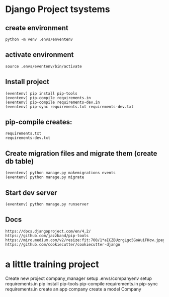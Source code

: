 # Django Project tsystems

## create environment

    python -m venv .envs/enventenv

## activate environment

    source .envs/eventenv/bin/activate

## Install project

    (eventenv) pip install pip-tools
    (eventenv) pip-compile requirements.in
    (eventenv) pip-compile requirements-dev.in
    (eventenv) pip-sync requirements.txt requirements-dev.txt

## pip-compile creates:

    requirements.txt 
    requirements-dev.txt

## Create migration files and migrate them (create db table)

    (eventenv) python manage.py makemigrations events
    (eventenv) python manage.py migrate

## Start dev server

    (eventenv) python manage.py runserver

## Docs

    https://docs.djangoproject.com/en/4.2/
    https://github.com/jazzband/pip-tools
    https://miro.medium.com/v2/resize:fit:700/1*aICZBUzrgLgc5GoWuiFHcw.jpeg
    https://github.com/cookiecutter/cookiecutter-django



# a little training project

Create new project company_manager
setup .envs/companyenv
setup requirements.in 
pip install pip-tools 
pip-compile requirements.in 
pip-sync requirements.in
create an app company
create a model Company